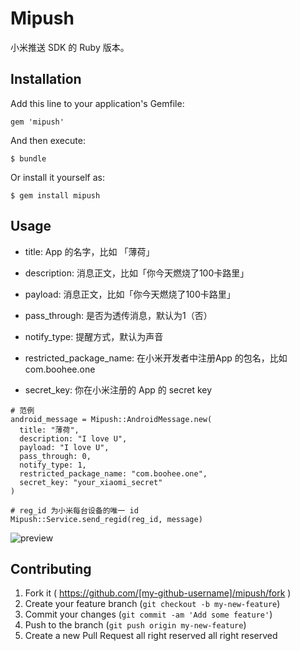 # Mipush

小米推送 SDK 的 Ruby 版本。

## Installation

Add this line to your application's Gemfile:

    gem 'mipush'

And then execute:

    $ bundle

Or install it yourself as:

    $ gem install mipush

## Usage

* title: App 的名字，比如 「薄荷」

* description: 消息正文，比如「你今天燃烧了100卡路里」

* payload: 消息正文，比如「你今天燃烧了100卡路里」

* pass_through: 是否为透传消息，默认为1（否）

* notify_type: 提醒方式，默认为声音

* restricted_package_name: 在小米开发者中注册App 的包名，比如 com.boohee.one

* secret_key: 你在小米注册的 App 的 secret key

```
# 范例
android_message = Mipush::AndroidMessage.new(
  title: "薄荷",
  description: "I love U",
  payload: "I love U",
  pass_through: 0,
  notify_type: 1,
  restricted_package_name: "com.boohee.one",
  secret_key: "your_xiaomi_secret"
)

# reg_id 为小米每台设备的唯一 id
Mipush::Service.send_regid(reg_id, message)
```

![preview](http://up.boohee.cn/house/u/201501/notification.jpg)

## Contributing

1. Fork it ( https://github.com/[my-github-username]/mipush/fork )
2. Create your feature branch (`git checkout -b my-new-feature`)
3. Commit your changes (`git commit -am 'Add some feature'`)
4. Push to the branch (`git push origin my-new-feature`)
5. Create a new Pull Request
all right reserved
all right reserved
